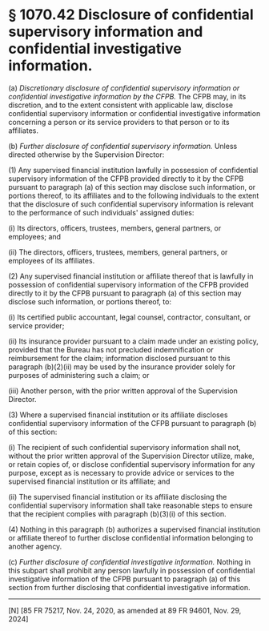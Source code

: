 # § 1070.42   Disclosure of confidential supervisory information and confidential investigative information.

(a) *Discretionary disclosure of confidential supervisory information or confidential investigative information by the CFPB.* The CFPB may, in its discretion, and to the extent consistent with applicable law, disclose confidential supervisory information or confidential investigative information concerning a person or its service providers to that person or to its affiliates.


(b) *Further disclosure of confidential supervisory information.* Unless directed otherwise by the Supervision Director:


(1) Any supervised financial institution lawfully in possession of confidential supervisory information of the CFPB provided directly to it by the CFPB pursuant to paragraph (a) of this section may disclose such information, or portions thereof, to its affiliates and to the following individuals to the extent that the disclosure of such confidential supervisory information is relevant to the performance of such individuals' assigned duties:


(i) Its directors, officers, trustees, members, general partners, or employees; and


(ii) The directors, officers, trustees, members, general partners, or employees of its affiliates.


(2) Any supervised financial institution or affiliate thereof that is lawfully in possession of confidential supervisory information of the CFPB provided directly to it by the CFPB pursuant to paragraph (a) of this section may disclose such information, or portions thereof, to:


(i) Its certified public accountant, legal counsel, contractor, consultant, or service provider;


(ii) Its insurance provider pursuant to a claim made under an existing policy, provided that the Bureau has not precluded indemnification or reimbursement for the claim; information disclosed pursuant to this paragraph (b)(2)(ii) may be used by the insurance provider solely for purposes of administering such a claim; or


(iii) Another person, with the prior written approval of the Supervision Director.


(3) Where a supervised financial institution or its affiliate discloses confidential supervisory information of the CFPB pursuant to paragraph (b) of this section:


(i) The recipient of such confidential supervisory information shall not, without the prior written approval of the Supervision Director utilize, make, or retain copies of, or disclose confidential supervisory information for any purpose, except as is necessary to provide advice or services to the supervised financial institution or its affiliate; and


(ii) The supervised financial institution or its affiliate disclosing the confidential supervisory information shall take reasonable steps to ensure that the recipient complies with paragraph (b)(3)(i) of this section.


(4) Nothing in this paragraph (b) authorizes a supervised financial institution or affiliate thereof to further disclose confidential information belonging to another agency.


(c) *Further disclosure of confidential investigative information.* Nothing in this subpart shall prohibit any person lawfully in possession of confidential investigative information of the CFPB pursuant to paragraph (a) of this section from further disclosing that confidential investigative information.





---

[N] [85 FR 75217, Nov. 24, 2020, as amended at 89 FR 94601, Nov. 29, 2024]






